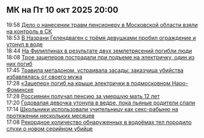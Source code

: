 <h2>МК на Пт 10 окт 2025 20:00</h2><!--2025-10-10 19:58:21-->
<div class="rssn">
  <div><span class="smaller gray hspace">19:58</span> <a class="nodecor" href="https://www.mk.ru/incident/2025/10/10/delo-o-nanesenii-travm-pensioneru-v-moskovskoy-oblasti-vzyali-na-kontrol-v-sk.html">Дело о нанесении травм пенсионеру  в Московской области взяли на контроль в СК</a></div>
</div>
<div class="rssn">
  <div><span class="smaller gray hspace">18:53</span> <a class="nodecor" href="https://www.mk.ru/incident/2025/10/10/v-nazrani-gelendvagen-s-tryomya-devushkami-probil-ograzhdenie-i-utonul-v-vode.html">В Назрани Гелендваген с трёмя девушками пробил ограждение и утонул в воде</a></div>
</div>
<div class="rssn">
  <div><span class="smaller gray hspace">18:44</span> <a class="nodecor" href="https://www.mk.ru/incident/2025/10/10/na-filippinakh-v-rezultate-dvukh-zemletryaseniy-pogibli-lyudi.html">На Филиппинах в результате двух землетрясений погибли люди</a></div>
</div>
<div class="rssn">
  <div><span class="smaller gray hspace">18:08</span> <a class="nodecor" href="https://www.mk.ru/incident/2025/10/10/troe-zaceperov-postradali-pri-podeme-na-elektrichku-odin-iz-nikh-pogib.html">Трое зацеперов пострадали при подъеме на электричку, один из них погиб</a></div>
</div>
<div class="rssn">
  <div><span class="smaller gray hspace">17:45</span> <a class="nodecor" href="https://www.mk.ru/incident/2025/10/10/travila-metadonom-ustraivala-zasady-zakazchica-ubiystva-izbavlyalas-ot-svoego-muzha.html">Травила метадоном, устраивала засады: заказчица убийства избавлялась от своего мужа</a></div>
</div>
<div class="rssn">
  <div><span class="smaller gray hspace">17:28</span> <a class="nodecor" href="https://www.mk.ru/incident/2025/10/10/zaceper-pogib-na-kryshe-elektrichki-v-podmoskovnom-narofominske.html">«Зацепер» погиб на крыше электрички в подмосковном Наро-Фоминске</a></div>
</div>
<div class="rssn">
  <div><span class="smaller gray hspace">17:28</span> <a class="nodecor" href="https://www.mk.ru/incident/2025/10/10/rossiyanin-poluchal-pensiyu-za-umershuyu-mat-12-let.html">Россиянин получал пенсию за умершую мать 12 лет</a></div>
</div>
<div class="rssn">
  <div><span class="smaller gray hspace">17:20</span> <a class="nodecor" href="https://www.mk.ru/incident/2025/10/10/godovalaya-devochka-utonula-v-vedre-poka-pyanye-roditeli-spali.html">Годовалая девочка утонула в ведре, пока пьяные родители спали</a></div>
</div>
<div class="rssn">
  <div><span class="smaller gray hspace">17:14</span> <a class="nodecor" href="https://www.mk.ru/incident/2025/10/10/shkolniki-ispolzovali-uchitelnicu-kak-seksrabynyu-na-protyazhenii-neskolkikh-mesyacev.html">Школьники использовали учительницу как секс-рабыню на протяжении нескольких месяцев</a></div>
</div>
<div class="rssn">
  <div><span class="smaller gray hspace">17:08</span> <a class="nodecor" href="https://www.mk.ru/incident/2025/10/10/rekordnoe-kolichestvo-obnaruzhennykh-v-vodoyomakh-tel-porodilo-slukhi-o-novom-seriynom-ubiyce.html">Рекордное количество обнаруженных в водоёмах тел породило слухи о новом серийном убийце</a></div>
</div><div class="rssurl gray smaller" style="display:none">https://www.mk.ru/rss/incident/index.xml</div>